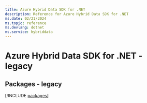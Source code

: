 ```yaml
---
title: Azure Hybrid Data SDK for .NET
description: Reference for Azure Hybrid Data SDK for .NET
ms.date: 02/21/2024
ms.topic: reference
ms.devlang: dotnet
ms.service: hybriddata
---
```

# Azure Hybrid Data SDK for .NET - legacy
## Packages - legacy
[!INCLUDE [packages](hybrid-data-index.md)]